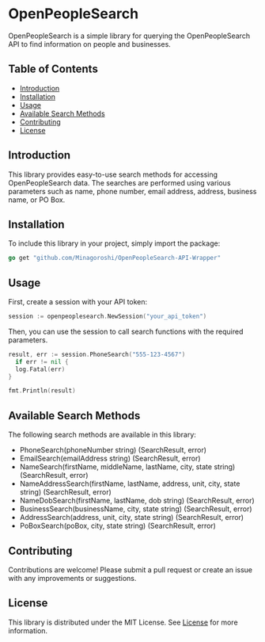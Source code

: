 # OpenPeopleSearch

OpenPeopleSearch is a simple library for querying the OpenPeopleSearch API to find information on people and businesses.

## Table of Contents
- [Introduction](#introduction)
- [Installation](#installation)
- [Usage](#usage)
- [Available Search Methods](#available-search-methods)
- [Contributing](#contributing)
- [License](#license)

## Introduction
This library provides easy-to-use search methods for accessing OpenPeopleSearch data. The searches are performed using various parameters such as name, phone number, email address, address, business name, or PO Box.

## Installation
To include this library in your project, simply import the package:
```go
go get "github.com/Minagoroshi/OpenPeopleSearch-API-Wrapper"
```

## Usage
First, create a session with your API token:
```go
session := openpeoplesearch.NewSession("your_api_token")
```
Then, you can use the session to call search functions with the required parameters.
```go
result, err := session.PhoneSearch("555-123-4567")
  if err != nil {
  log.Fatal(err)
}

fmt.Println(result)
```


## Available Search Methods
The following search methods are available in this library:
- PhoneSearch(phoneNumber string) (SearchResult, error)
- EmailSearch(emailAddress string) (SearchResult, error)
- NameSearch(firstName, middleName, lastName, city, state string) (SearchResult, error)
- NameAddressSearch(firstName, lastName, address, unit, city, state string) (SearchResult, error)
- NameDobSearch(firstName, lastName, dob string) (SearchResult, error)
- BusinessSearch(businessName, city, state string) (SearchResult, error)
- AddressSearch(address, unit, city, state string) (SearchResult, error)
- PoBoxSearch(poBox, city, state string) (SearchResult, error)

## Contributing
Contributions are welcome! Please submit a pull request or create an issue with any improvements or suggestions.

## License
This library is distributed under the MIT License. See [License](LICENSE) for more information.
